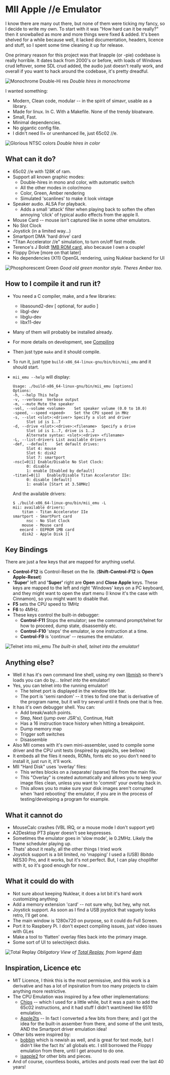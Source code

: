 # MII Apple //e Emulator

I know there are many out there, but none of them were ticking my fancy, so I decide to write my own. To start with it was "How hard can it be really?" then it snowballed as more and more things were fixed & added. It's been shelved for a while because well, it lacked documentation, headers, licence and stuff, so I spent some time cleaning it up for release.

One primary reason for this project was that linapple (or -pie) codebase is really horrible. It dates back from 2000's or before, with loads of Windows crud leftover, some SDL crud added, the audio just doesn't really work, and overall if you want to hack around the codebase, it's pretty dreadful.


![Monochrome Double-Hi res](docs/screen_main.png)
*Double hires in monochrome*

I wanted something:

* Modern, Clean code, modular -- in the spirit of simavr, usable as a library.
* Made for linux. In C. With a Makefile. None of the trendy bloatware.
* Small, Fast.
* Minimal dependencies.
* No gigantic config file.
* I didn't need II+ or unenhanced IIe, just 65c02 //e.


![Glorious NTSC colors](docs/screen_color.png)
*Double hires in color*

## What can it do?
 * 65c02 //e with 128K of ram.
 * Support all known graphic modes:
    * Double-hires in mono and color, with automatic switch
    * All the other modes in color/mono
    * Color, Green, Amber rendering
    * Simulated 'scanlines' to make it look vintage
 * Speaker audio. ALSA For playback.
    * Adds a small 'attack' filter when playing back to soften the often annoying 'click' of typical audio effects from the apple II.
 * Mouse Card -- mouse isn't captured like in some other emulators.
 * No Slot Clock
 * Joystick (in a limited way...)
 * Smartport DMA 'hard drive' card
 * "Titan Accelerator //e" simulation, to turn on/off fast mode.
 * Terence's J Boldt [1MB ROM card](https://github.com/tjboldt/ProDOS-ROM-Drive), also because I own a couple!
 * Floppy Drive [more on that later]
 * No dependencies (X11) OpenGL rendering, using Nuklear backend for UI

![Phosphorescent Green](docs/screen_green.png)
*Good old green monitor style. Theres Amber too.*

## How to I compile it and run it?
   * You need a C compiler, make, and a few libraries:
      * libasound2-dev [ optional, for audio ]
      * libgl-dev
      * libglu-dev
      * libx11-dev
   * Many of them will probably be installed already.
   * For more details on development, see [Compiling](docs/Compiling.md)
   * Then just type `make` and it should compile.
   * To run it, just type `build-x86_64-linux-gnu/bin/bin/mii_emu` and it should start.
   * `mii_emu --help` will display:

         Usage: ./build-x86_64-linux-gnu/bin/mii_emu [options]
         Options:
         -h, --help	This help
         -v, --verbose	Verbose output
         -m, --mute	Mute the speaker
         -vol, --volume <volume>	Set speaker volume (0.0 to 10.0)
         -speed, --speed <speed>	Set the CPU speed in MHz
         -s, --slot <slot>:<driver>	Specify a slot and driver
               Slot id is 1..7
         -d, --drive <slot>:<drive>:<filename>	Specify a drive
               Slot id is 1..7, drive is 1..2
               Alternate syntax: <slot>:<drive> <filename>
         -L, --list-drivers	List available drivers
         -def, --default	Set default drives:
               Slot 4: mouse
               Slot 6: disk2
               Slot 7: smartport
         -nsc[=0|1]	Enable/Disable No Slot Clock:
               0: disable
               1: enable [Enabled by default]
         -titan[=0|1]	Enable/Disable Titan Accelerator IIe:
               0: disable [default]
               1: enable [Start at 3.58MHz]
     And the available drivers:

         $ ./build-x86_64-linux-gnu/bin/mii_emu -L
         mii: available drivers:
             titan - Titan Accelerator IIe
         smartport - SmartPort card
               nsc - No Slot Clock
             mouse - Mouse card
            eecard - EEPROM 1MB card
             disk2 - Apple Disk ][

## Key Bindings
There are just a few keys that are mapped for anything useful.
   * **Control-F12** is Control-Reset on the IIe. (**Shift-Control-F12** is **Open Apple-Reset**)
   * **'Super'** left and **'Super'** right are **Open** and **Close Apple** keys.
      These keys are mapped to the left and right 'Windows' keys on a PC keyboard, and they might want to open the start menu (I know it's the case with Cinnamon), so you might want to disable that.
   * **F5** sets the CPU speed to 1MHz
   * **F6** to 4MHz.
   * These keys control the built-in debugger:
      * **Control-F11** Stops the emulator; see the command prompt/telnet for how to proceed, dump state, disassembly etc.
      * **Control-F10** 'steps' the emulator, ie one instruction at a time.
      * **Control-F9** is 'continue' -- resumes the emulator.


![Telnet into mii_emu](docs/screen_mish.png)
*The built-in shell, telnet into the emulator!*

## Anything else?
 * Well it has it's own command line shell, using my own [libmish](https://github.com/buserror/libmish) so there's loads you can do by... *telnet into* the emulator!
 * Yes, you can telnet into the running emulator!
   + The telnet port is displayed in the window title bar.
   + The port is 'semi random' -- it tries to find one that is derivative of the program name, but it will try several until it finds one that is free.
 * It has it's own debugger shell. You can:
    + Add break/watch points.
    + Step, Next (jump over JSR's), Continue, Halt
    + Has a 16 instruction trace history when hitting a breakpoint.
    + Dump memory map
    + Trigger soft switches
    + Disassemble
 * Also MII comes with it's own mini-assembler, used to compile some driver and the CPU unit tests (inspired by apple2ts, see bellow)
 * It embeds all the files it needs, ROMs, fonts etc so you don't need to install it, just run it, it'll work.
 * MII "Hard Disk" uses 'overlay' files:
     + This writes blocks on a /separate/ (sparse) file from the main file.
     + This "Overlay" is created automatically and allows you to keep your image files clean, unless you want to 'commit' your overlay back in.
     + This allows you to make sure your disk images aren't corrupted when 'hard rebooting' the emulator, if you are in the process of testing/developing a program for example.

## What it cannot do
 * MouseCalc crashes (VBL IRQ, or a mouse mode I don't support yet)
 * A2Desktop PT3 player doesn't see keypresses.
 * Sometimes the emulator goes in 'slow mode', ie 0.2MHz. Likely the frame scheduler playing up.
 * Thats' about it really, all the other things I tried work
 * Joystick support is a bit limited, no 'mapping' I used a (USB) 8bitdo NES30 Pro, and it works, but it's not perfect. But, I can play choplifter with it, so it's good enough for now...

## What it could do with
 * Not sure about keeping Nuklear, it does a lot bit it's hard work customizing anything
 * Add a memory extension 'card' -- not sure why, but hey, why not.
 * Joystick support. As soon as I find a USB joystick that vaguely looks retro, I'll get one.
 * The main window is 1280x720 on purpose, so it could do Full Screen.
 * Port it to Raspbery Pi. I don't expect compiling issues, just video issues with GLes
 * Make a tool to 'flatten' overlay files back into the primary image.
 * Some sort of UI to select/eject disks.


![Total Replay](docs/screen_total.png)
*Obligatory View of [Total Replay](https://github.com/a2-4am/4cade), from legend [4am](https://github.com/a2-4am)*
## Inspiration, Licence etc
 * MIT Licence, I think this is the most permissive, and this work is a derivative and has a lot of inpsiration from too many projects to claim anything more restrictive.
 * The CPU Emulation was inspired by a few other implementations:
    * [Chips](https://github.com/floooh/chips) -- which I used for a little while, but it was a pain to add the 65c02 instructions, and it had stuff I didn't want/need like 6510 emulation.
    * [Apple2ts](https://github.com/ct6502/apple2ts/) -- In fact I converted a few bits from there; and I got the idea for the built-in assember from there, and some of the unit tests, AND the Smartport driver emulation idea!
 * Other bits were inspired by:
    * [bobbin](https://github.com/micahcowan/bobbin) which is newish as well, and is great for text mode, but I didn't like the fact its' all globals etc. I still borrowed the Floppy emulation from there, until I get around to do one.
    * [isapple2](https://github.com/ivanizag/izapple2/) for other bits and pieces.
 * And of course, countless books, articles and posts read over the last 40 years!

